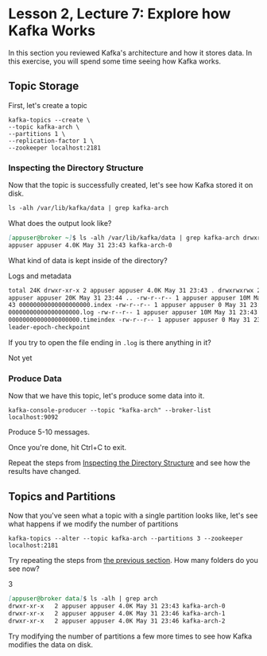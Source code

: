 # Lesson 2, Lecture 7: Explore how Kafka Works

In this section you reviewed Kafka's architecture and how it stores data. In
this exercise, you will spend some time seeing how Kafka works.

## Topic Storage

First, let's create a topic

```
kafka-topics --create \
--topic kafka-arch \
--partitions 1 \
--replication-factor 1 \
--zookeeper localhost:2181
```

### Inspecting the Directory Structure

Now that the topic is successfully created, let's see how Kafka stored it on
disk.

```markdown
ls -alh /var/lib/kafka/data | grep kafka-arch
```

What does the output look like?

```markdown
[appuser@broker ~]$ ls -alh /var/lib/kafka/data | grep kafka-arch drwxr-xr-x 2
appuser appuser 4.0K May 31 23:43 kafka-arch-0
```

What kind of data is kept inside of the directory?

Logs and metadata

```markdown
total 24K drwxr-xr-x 2 appuser appuser 4.0K May 31 23:43 . drwxrwxrwx 276
appuser appuser 20K May 31 23:44 .. -rw-r--r-- 1 appuser appuser 10M May 31 23:
43 00000000000000000000.index -rw-r--r-- 1 appuser appuser 0 May 31 23:43
00000000000000000000.log -rw-r--r-- 1 appuser appuser 10M May 31 23:43
00000000000000000000.timeindex -rw-r--r-- 1 appuser appuser 0 May 31 23:43
leader-epoch-checkpoint
```

If you try to open the file ending in `.log` is there anything in it? 

Not yet

### Produce Data

Now that we have this topic, let's produce some data into it.

`kafka-console-producer --topic "kafka-arch" --broker-list localhost:9092`

Produce 5-10 messages.

Once you're done, hit Ctrl+C to exit.

Repeat the steps
from [Inspecting the Directory Structure](#inspecting-the-directory-structure)
and see how the results have changed.

## Topics and Partitions

Now that you've seen what a topic with a single partition looks like, let's see
what happens if we modify the number of partitions

`kafka-topics --alter --topic kafka-arch --partitions 3 --zookeeper localhost:2181`

Try repeating the steps
from [the previous section](#inspecting-the-directory-structure). How many
folders do you see now?

3
```markdown
[appuser@broker data]$ ls -alh | grep arch
drwxr-xr-x   2 appuser appuser 4.0K May 31 23:43 kafka-arch-0
drwxr-xr-x   2 appuser appuser 4.0K May 31 23:46 kafka-arch-1
drwxr-xr-x   2 appuser appuser 4.0K May 31 23:46 kafka-arch-2
```

Try modifying the number of partitions a few more times to see how Kafka
modifies the data on disk.

